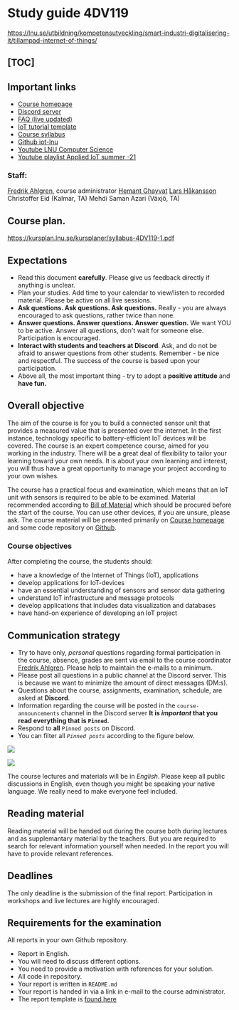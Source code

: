 # Study guide 4DV119

https://lnu.se/utbildning/kompetensutveckling/smart-industri-digitalisering-it/tillampad-internet-of-things/

[TOC]
---

## Important links

- [Course homepage](https://github.com/iot-lnu/expertkompetens)
- [Discord server](https://discord.gg/WgRQyauX4d)
- [FAQ (live updated)](faq.md)
- [IoT tutorial template](report-template.md)
- [Course syllabus](https://kursplan.lnu.se/kursplaner/syllabus-4DV119-1.pdf)
- [Github iot-lnu](https://github.com/iot-lnu)
- [Youtube LNU Computer Science](https://www.youtube.com/cslnu)
- [Youtube playlist Applied IoT summer -21](https://www.youtube.com/playlist?list=PL70wNv4dBdJzuVMTC3OL6YPnENS8Y7TKn)

### Staff:
[Fredrik Ahlgren](https://lnu.se/personal/fredrik.ahlgren/), course administrator
[Hemant Ghayvat](https://lnu.se/personal/hemant.ghayvat/)
[Lars Håkansson](https://lnu.se/personal/lars.hakansson/)
Christoffer Eid (Kalmar, TA)
Mehdi Saman Azari (Växjö, TA)

## Course plan.
https://kursplan.lnu.se/kursplaner/syllabus-4DV119-1.pdf


## Expectations

- Read this document **carefully**. Please give us feedback directly if anything is unclear.
- Plan your studies. Add time to your calendar to view/listen to recorded material. Please be active on all live sessions.
- **Ask questions. Ask questions. Ask questions.** Really - you are always encouraged to ask questions, rather twice than none.
- **Answer questions. Answer questions. Answer question.** We want YOU to be active. Answer all questions, don't wait for someone else. Participation is encouraged.
- **Interact with students and teachers at Discord**. Ask, and do not be afraid to answer questions from other students. Remember - be nice and respectful. The success of the course is based upon your participation.
- Above all, the most important thing - try to adopt a **positive attitude** and **have fun.**

## Overall objective

The aim of the course is for you to build a connected sensor unit that provides a measured value that is presented over the internet. In the first instance, technology specific to battery-efficient IoT devices will be covered. The course is an expert competence course, aimed for you working in the industry. There will be a great deal of flexibility to tailor your learning toward your own needs. It is about your own learning and interest, you will thus have a great opportunity to manage your project according to your own wishes.

The course has a practical focus and examination, which means that an IoT unit with sensors is required to be able to be examined. Material recommended according to [Bill of Material](https://coursepress.lnu.se/courses/applied-iot/02-BOM) which should be procured before the start of the course. You can use other devices, if you are unsure, please ask. The course material will be presented primarily on [Course homepage](https://github.com/iot-lnu/expertkompetens) and some code repository on [Github](https://github.com/iot-lnu).

### Course objectives

After completing the course, the students should:

- have a knowledge of the Internet of Things (IoT), applications
- develop applications for IoT-devices
- have an essential understanding of sensors and sensor data gathering
- understand IoT infrastructure and message protocols
- develop applications that includes data visualization and databases
- have hand-on experience of developing an IoT project


## Communication strategy

- Try to have only, *personal* questions regarding formal participation in the course, absence, grades are sent via email to the course coordinator [Fredrik Ahlgren](fredrik.ahlgren@lnu.se). Please help to maintain the e-mails to a minimum.
- Please post all questions in a public channel at the Discord server. This is because we want to minimize the amount of direct messages (DM:s).
- Questions about the course, assignments, examination, schedule, are asked at **Discord**.
- Information regarding the course will be posted in the ``course-announcements`` channel in the Discord server **It is _important_ that you read everything that is `Pinned`.**
- Respond to **all** `Pinned posts` on Discord.
- You can filter all *`Pinned posts`* according to the figure below.

![](https://i.imgur.com/GuCyni4.png)

![](https://i.imgur.com/N5wdBAH.png)

The course lectures and materials will be in *English*. Please keep all public discussions in English, even though you might be speaking your native language. We really need to make everyone feel included.

## Reading material

Reading material will be handed out during the course both during lectures and as supplemantary material by the teachers. But you are required to search for relevant information yourself when needed. In the report you will have to provide relevant references.

## Deadlines

The only deadline is the submission of the final report. Participation in workshops and live lectures are highly encouraged.


## Requirements for the examination

All reports in your own Github repository.
- Report in English.
- You will need to discuss different options.
- You need to provide a motivation with references for your solution.
- All code in repository.
- Your report is written in `README.md`
- Your report is handed in via a link in e-mail to the course administrator.
- The report template is [found here](report-template.md)
